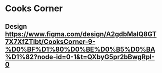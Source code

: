 # Cooks Corner
## Design https://www.figma.com/design/A2gdbMalQ8GT7X7XfZTlbt/CooksCorner-9-%D0%BF%D1%80%D0%BE%D0%B5%D0%BA%D1%82?node-id=0-1&t=QXbyG5pr2bBwgRpI-0